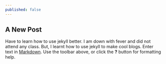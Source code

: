 ```yaml
---
published: false
---
```


## A New Post
Have to learn how to use jekyll better. I am down with fever and did not attend any class. But, I learnt how to use jekyll to make cool blogs.
Enter text in [Markdown](http://daringfireball.net/projects/markdown/). Use the toolbar above, or click the **?** button for formatting help.

